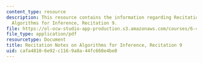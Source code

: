 ```yaml
---
content_type: resource
description: This resource contains the information regarding Recitation Notes on
  Algorithms for Inference, Recitation 9.
file: https://ol-ocw-studio-app-production.s3.amazonaws.com/courses/6-438-algorithms-for-inference-fall-2014/cafa48106e92c1169a8a44fc660e4be0_MIT6_438F14_rec9.pdf
file_type: application/pdf
resourcetype: Document
title: Recitation Notes on Algorithms for Inference, Recitation 9
uid: cafa4810-6e92-c116-9a8a-44fc660e4be0
---
```

